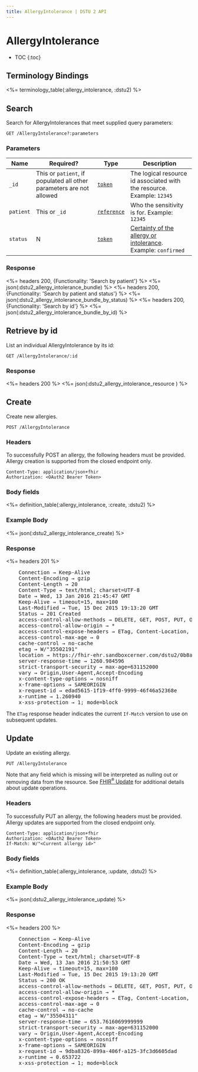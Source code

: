 ```yaml
---
title: AllergyIntolerance | DSTU 2 API
---
```


# AllergyIntolerance

* TOC
{:toc}

## Terminology Bindings

<%= terminology_table(:allergy_intolerance, :dstu2) %>

## Search

Search for AllergyIntolerances that meet supplied query parameters:

    GET /AllergyIntolerance?:parameters

### Parameters

 Name      | Required?                                                            | Type          | Description
-----------|----------------------------------------------------------------------|---------------|-----------------------------------------------------------------------
 `_id`     | This or `patient`, if populated all other parameters are not allowed | [`token`]     | The logical resource id associated with the resource. Example: `12345`
 `patient` | This or `_id`                                                        | [`reference`] | Who the sensitivity is for. Example: `12345`
 `status`  | N                                                                    | [`token`]     | [Certainty of the allergy or intolerance]. Example: `confirmed`

### Response

<%= headers 200, {Functionality: 'Search by patient'} %>
<%= json(:dstu2_allergy_intolerance_bundle) %>
<%= headers 200, {Functionality: 'Search by patient and status'} %>
<%= json(:dstu2_allergy_intolerance_bundle_by_status) %>
<%= headers 200, {Functionality: 'Search by id'} %>
<%= json(:dstu2_allergy_intolerance_bundle_by_id) %>

## Retrieve by id

List an individual AllergyIntolerance by its id:

    GET /AllergyIntolerance/:id

### Response

<%= headers 200 %>
<%= json(:dstu2_allergy_intolerance_resource ) %>

## Create

Create new allergies.

    POST /AllergyIntolerance

### Headers

To successfully POST an allergy, the following headers must be provided. Allergy creation is supported from the closed endpoint only.

    Content-Type: application/json+fhir
    Authorization: <OAuth2 Bearer Token>

### Body fields

<%= definition_table(:allergy_intolerance, :create, :dstu2) %>

### Example Body

<%= json(:dstu2_allergy_intolerance_create) %>

### Response

<%= headers 201 %>
<pre class="terminal">
    Connection → Keep-Alive
    Content-Encoding → gzip
    Content-Length → 20
    Content-Type → text/html; charset=UTF-8
    Date → Wed, 13 Jan 2016 21:45:47 GMT
    Keep-Alive → timeout=15, max=100
    Last-Modified → Tue, 15 Dec 2015 19:13:20 GMT
    Status → 201 Created
    access-control-allow-methods → DELETE, GET, POST, PUT, OPTIONS, HEAD
    access-control-allow-origin → *
    access-control-expose-headers → ETag, Content-Location, Location, X-Request-Id, WWW-Authenticate, Date
    access-control-max-age → 0
    cache-control → no-cache
    etag → W/"35502191"
    location → https://fhir-ehr.sandboxcerner.com/dstu2/0b8a0111-e8e6-4c26-a91c-5069cbc6b1ca/AllergyIntolerance/35502191
    server-response-time → 1260.984596
    strict-transport-security → max-age=631152000
    vary → Origin,User-Agent,Accept-Encoding
    x-content-type-options → nosniff
    x-frame-options → SAMEORIGIN
    x-request-id → edad5615-1f19-4ff0-9999-46f46a52368e
    x-runtime → 1.260940
    x-xss-protection → 1; mode=block
</pre>

The `ETag` response header indicates the current `If-Match` version to use on subsequent updates.

## Update

Update an existing allergy.

    PUT /AllergyIntolerance

Note that any field which is missing will be interpreted as nulling out or removing data from the resource. See [FHIR<sup>®</sup> Update] for additional details about update operations.

### Headers

To successfully PUT an allergy, the following headers must be provided. Allergy updates are supported from the closed endpoint only.

    Content-Type: application/json+fhir
    Authorization: <OAuth2 Bearer Token>
    If-Match: W/"<Current allergy id>"

### Body fields

<%= definition_table(:allergy_intolerance, :update, :dstu2) %>

### Example Body

<%= json(:dstu2_allergy_intolerance_update) %>

### Response

<%= headers 200 %>
<pre class="terminal">
    Connection → Keep-Alive
    Content-Encoding → gzip
    Content-Length → 20
    Content-Type → text/html; charset=UTF-8
    Date → Wed, 13 Jan 2016 21:50:53 GMT
    Keep-Alive → timeout=15, max=100
    Last-Modified → Tue, 15 Dec 2015 19:13:20 GMT
    Status → 200 OK
    access-control-allow-methods → DELETE, GET, POST, PUT, OPTIONS, HEAD
    access-control-allow-origin → *
    access-control-expose-headers → ETag, Content-Location, Location, X-Request-Id, WWW-Authenticate, Date
    access-control-max-age → 0
    cache-control → no-cache
    etag → W/"35504311"
    server-response-time → 653.7616069999999
    strict-transport-security → max-age=631152000
    vary → Origin,User-Agent,Accept-Encoding
    x-content-type-options → nosniff
    x-frame-options → SAMEORIGIN
    x-request-id → 9dba8326-899a-406f-a125-3fc3d6605dad
    x-runtime → 0.653722
    x-xss-protection → 1; mode=block
</pre>

[`reference`]: http://hl7.org/fhir/DSTU2/search.html#reference
[`token`]: http://hl7.org/fhir/DSTU2/search.html#token
[Certainty of the allergy or intolerance]: http://hl7.org/fhir/DSTU2/valueset-allergy-intolerance-status.html
[FHIR<sup>®</sup> Update]: http://hl7.org/fhir/DSTU2/http.html#update

